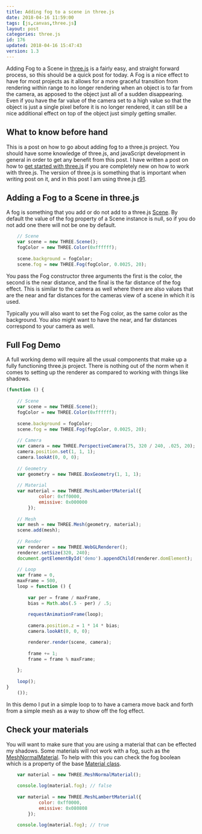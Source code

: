 ```yaml
---
title: Adding fog to a scene in three.js
date: 2018-04-16 11:59:00
tags: [js,canvas,three.js]
layout: post
categories: three.js
id: 176
updated: 2018-04-16 15:47:43
version: 1.3
---
```


Adding Fog to a Scene in [three.js](https://threejs.org/) is a fairly easy, and straight forward process, so this should be a quick post for today. A Fog is a nice effect to have for most projects as it allows for a more graceful transition from rendering within range to no longer rendering when an object is to far from the camera, as apposed to the object just all of a sudden disappearing. Even if you have the far value of the camera set to a high value so that the object is just a single pixel before it is no longer rendered, it can still be a nice additional effect on top of the object just simply getting smaller.

<!-- more -->

## What to know before hand

This is a post on how to go about adding fog to a three.js project. You should have some knowledge of three.js, and javaScript development in general in order to get any benefit from this post. I have written a post on how to [get started with three.js](/2018/04/04/threejs-getting-started/) if you are completely new on how to work with three.js. The version of three.js is something that is important when writing post on it, and in this post I am using three.js [r91](https://github.com/mrdoob/three.js/tree/r91).

## Adding a Fog to a Scene in three.js

A fog is something that you add or do not add to a three.js [Scene](https://threejs.org/docs/index.html#api/scenes/Scene). By default the value of the fog property of a Scene instance is null, so if you do not add one there will not be one by default.

```js
    // Scene
    var scene = new THREE.Scene();
    fogColor = new THREE.Color(0xffffff);
 
    scene.background = fogColor;
    scene.fog = new THREE.Fog(fogColor, 0.0025, 20);
```

You pass the Fog constructor three arguments the first is the color, the second is the near distance, and the final is the far distance of the fog effect. This is similar to the camera as well where there are also values that are the near and far distances for the cameras view of a scene in which it is used.

Typically you will also want to set the Fog color, as the same color as the background. You also might want to have the near, and far distances correspond to your camera as well.

## Full Fog Demo

A full working demo will require all the usual components that make up a fully functioning three.js project. There is nothing out of the norm when it comes to setting up the renderer as compared to working with things like shadows.

```js
(function () {
 
    // Scene
    var scene = new THREE.Scene();
    fogColor = new THREE.Color(0xffffff);
 
    scene.background = fogColor;
    scene.fog = new THREE.Fog(fogColor, 0.0025, 20);
 
    // Camera
    var camera = new THREE.PerspectiveCamera(75, 320 / 240, .025, 20);
    camera.position.set(1, 1, 1);
    camera.lookAt(0, 0, 0);
 
    // Geometry
    var geometry = new THREE.BoxGeometry(1, 1, 1);
 
    // Material
    var material = new THREE.MeshLambertMaterial({
            color: 0xff0000,
            emissive: 0x000000
        });
 
    // Mesh
    var mesh = new THREE.Mesh(geometry, material);
    scene.add(mesh);
 
    // Render
    var renderer = new THREE.WebGLRenderer();
    renderer.setSize(320, 240);
    document.getElementById('demo').appendChild(renderer.domElement);
 
    // Loop
    var frame = 0,
    maxFrame = 500,
    loop = function () {
 
        var per = frame / maxFrame,
        bias = Math.abs(.5 - per) / .5;
 
        requestAnimationFrame(loop);
 
        camera.position.z = 1 * 14 * bias;
        camera.lookAt(0, 0, 0);

        renderer.render(scene, camera);
 
        frame += 1;
        frame = frame % maxFrame;
 
    };
 
    loop();
}
    ());
```

In this demo I put in a simple loop to to have a camera move back and forth from a simple mesh as a way to show off the fog effect.

## Check your materials

You will want to make sure that you are using a material that can be effected my shadows. Some materials will not work with a fog, such as the [MeshNormalMaterial](https://threejs.org/docs/index.html#api/materials/MeshNormalMaterial). To help with this you can check the fog boolean which is a property of the base [Material class](https://threejs.org/docs/index.html#api/materials/Material).

```js
    var material = new THREE.MeshNormalMaterial();
 
    console.log(material.fog); // false
 
    var material = new THREE.MeshLambertMaterial({
            color: 0xff0000,
            emissive: 0x080808
        });
 
    console.log(material.fog); // true
```